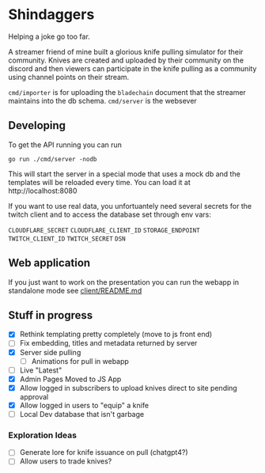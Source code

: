 # Shindaggers

Helping a joke go too far.

A streamer friend of mine built a glorious knife pulling simulator for their community.  Knives are created and
uploaded by their community on the discord and then viewers can participate in the knife pulling as a community
using channel points on their stream.

`cmd/importer` is for uploading the `bladechain` document that the streamer maintains into the db schema.
`cmd/server` is the websever

## Developing

To get the API running you can run
```
go run ./cmd/server -nodb
```

This will start the server in a special mode that uses a mock db and the templates will be reloaded every
time.  You can load it at http://localhost:8080

If you want to use real data, you unfortuantely need several secrets for the twitch client and to access the database set through env vars:

`CLOUDFLARE_SECRET`
`CLOUDFLARE_CLIENT_ID`
`STORAGE_ENDPOINT`
`TWITCH_CLIENT_ID`
`TWITCH_SECRET`
`DSN`


## Web application

If you just want to work on the presentation you can run the webapp in standalone mode see [client/README.md](./client/README.md)

## Stuff in progress

 - [x] Rethink templating pretty completely (move to js front end)
 - [ ] Fix embedding, titles and metadata returned by server
 - [x] Server side pulling
   - [ ] Animations for pull in webapp
 - [ ] Live "Latest"
 - [x] Admin Pages Moved to JS App
 - [x] Allow logged in subscribers to upload knives direct to site pending approval
 - [x] Allow logged in users to "equip" a knife
 - [ ] Local Dev database that isn't garbage

###  Exploration Ideas

 - [ ] Generate lore for knife issuance on pull (chatgpt4?)
 - [ ] Allow users to trade knives?
